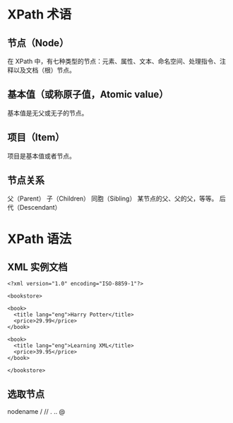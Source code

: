 # XPath 术语
## 节点（Node）
在 XPath 中，有七种类型的节点：元素、属性、文本、命名空间、处理指令、注释以及文档（根）节点。

## 基本值（或称原子值，Atomic value）
基本值是无父或无子的节点。 

## 项目（Item）
项目是基本值或者节点。

## 节点关系
父（Parent）
子（Children）
同胞（Sibling）
某节点的父、父的父，等等。 
后代（Descendant）

# XPath 语法
## XML 实例文档
```
<?xml version="1.0" encoding="ISO-8859-1"?>

<bookstore>

<book>
  <title lang="eng">Harry Potter</title>
  <price>29.99</price>
</book>

<book>
  <title lang="eng">Learning XML</title>
  <price>39.95</price>
</book>

</bookstore>
```
## 选取节点
nodename 
/
//
.
..
@